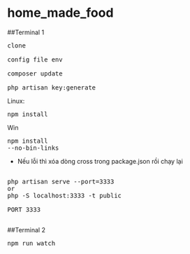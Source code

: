 # home_made_food

##Terminal 1

<pre>
clone

config file env

composer update

php artisan key:generate
</pre>

Linux: <pre>npm install</pre>
Win <pre>npm install --no-bin-links</pre>

-   Nếu lỗi thì xóa dòng cross trong package.json rồi chạy lại

<pre>

php artisan serve --port=3333
or
php -S localhost:3333 -t public

PORT 3333

</pre>

##Terminal 2

<pre>
npm run watch
</pre>
